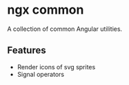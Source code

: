 # ngx common

A collection of common Angular utilities.

## Features

- Render icons of svg sprites
- Signal operators
